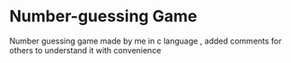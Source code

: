 # Number-guessing Game
 Number guessing game made by me in c language , added comments for others to understand it with convenience
